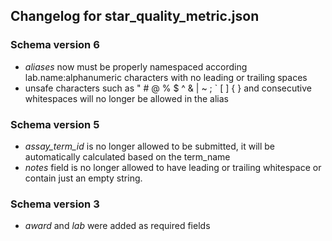 ## Changelog for star_quality_metric.json

### Schema version 6

* *aliases* now must be properly namespaced according lab.name:alphanumeric characters with no leading or trailing spaces
* unsafe characters such as " # @ % $ ^ & | ~ ; ` [ ] { } and consecutive whitespaces will no longer be allowed in the alias

### Schema version 5

* *assay_term_id* is no longer allowed to be submitted, it will be automatically calculated based on the term_name
* *notes* field is no longer allowed to have leading or trailing whitespace or contain just an empty string.

### Schema version 3

* *award* and *lab* were added as required fields
